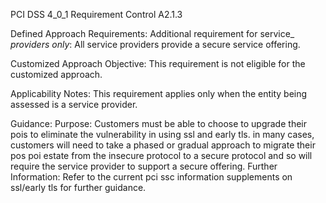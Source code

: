 PCI DSS 4_0_1 Requirement Control A2.1.3

Defined Approach Requirements:
Additional requirement for service_ _providers only_: All service providers provide a secure service offering.

Customized Approach Objective:
This requirement is not eligible for the customized approach.

Applicability Notes:
This requirement applies only when the entity being assessed is a service provider.

Guidance:
Purpose: Customers must be able to choose to upgrade their pois to eliminate the vulnerability in using ssl and early tls. in many cases, customers will need to take a phased or gradual approach to migrate their pos poi estate from the insecure protocol to a secure protocol and so will require the service provider to support a secure offering. Further Information: Refer to the current pci ssc information supplements on ssl/early tls for further guidance.